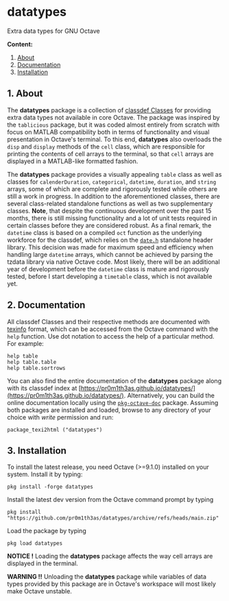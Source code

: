 # datatypes

Extra data types for GNU Octave

**Content:**

1. [About](#1-about)
2. [Documentation](#2-documentation)
3. [Installation](#3-installation)

## 1. About

The **datatypes** package is a collection of [classdef Classes](https://docs.octave.org/latest/classdef-Classes.html) for providing extra data types not available in core Octave.  The package was inspired by the `tablicious` package, but it was coded almost entirely from scratch with focus on MATLAB compatibility both in terms of functionality and visual presentation in Octave's terminal. To this end, **datatypes** also overloads the `disp` and `display` methods of the `cell` class, which are responsible for printing the contents of cell arrays to the terminal, so that `cell` arrays are displayed in a MATLAB-like formatted fashion.

The **datatypes** package provides a visually appealing `table` class as well as classes for `calenderDuration`, `categorical`, `datetime`, `duration`, and `string` arrays, some of which are complete and rigorously tested while others are still a work in progress. In addition to the aforementioned classes, there are several class-related standalone functions as well as two supplementary classes. **Note**, that despite the continuous development over the past 15 months, there is still missing functionality and a lot of unit tests required in certain classes before they are considered robust. As a final remark, the `datetime` class is based on a compiled `oct` function as the underlying workforce for the classdef, which relies on the [`date.h`](https://github.com/HowardHinnant/date) standalone header library. This decision was made for maximum speed and efficiency when handling large `datetime` arrays, which cannot be achieved by parsing the tzdata library via native Octave code. Most likely, there will be an additional year of development before the `datetime` class is mature and rigorously tested, before I start developing a `timetable` class, which is not available yet.

## 2. Documentation
All classdef Classes and their respective methods are documented with [texinfo](https://www.gnu.org/software/texinfo/) format, which can be accessed from the Octave command with the `help` function.  Use dot notation to access the help of a particular method. For example:
```
help table
help table.table
help table.sortrows 
```

You can also find the entire documentation of the **datatypes** package along with its classdef index at [https://pr0m1th3as.github.io/datatypes/](https://pr0m1th3as.github.io/datatypes/). Alternatively, you can build the online documentation locally using the [`pkg-octave-doc`](https://github.com/gnu-octave/pkg-octave-doc) package. Assuming both packages are installed and loaded, browse to any directory of your choice with *write* permission and run:
```
package_texi2html ("datatypes")
```

## 3. Installation

To install the latest release, you need Octave (>=9.1.0) installed on your system. Install it by typing:

  `pkg install -forge datatypes`

Install the latest dev version from the Octave command prompt by typing 

 `pkg install "https://github.com/pr0m1th3as/datatypes/archive/refs/heads/main.zip"`

Load the package by typing

  `pkg load datatypes`

**NOTICE !** Loading the **datatypes** package affects the way cell arrays are displayed in the terminal.

**WARNING !!** Unloading the **datatypes** package while variables of data types provided by this package are in Octave's workspace will most likely make Octave unstable.
